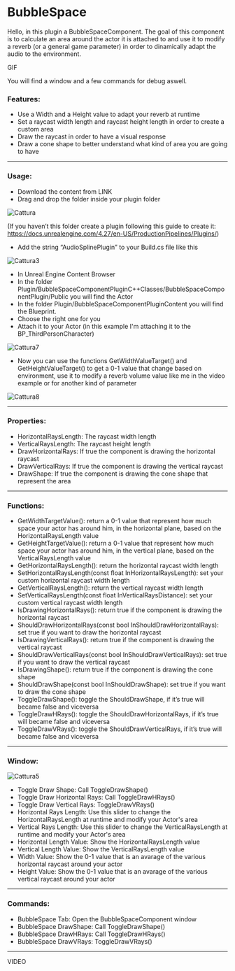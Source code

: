 # BubbleSpace

Hello, in this plugin a BubbleSpaceComponent. The goal of this component is to calculate an area around the actor it is attached to and use it to modify a reverb (or a general game parameter) in order to dinamically adapt the audio to the environment.

GIF

You will find a window and a few commands for debug aswell.

### Features:
- Use a Width and a Height value to adapt your reverb at runtime
- Set a raycast width length and raycast height length in order to create a custom area
- Draw the raycast in order to have a visual response
- Draw a cone shape to better understand what kind of area you are going to have
---

### Usage:
- Download the content from LINK
- Drag and drop the folder inside your plugin folder

![Cattura](https://user-images.githubusercontent.com/70896924/232243301-7dfcb76d-27df-4e52-9c24-e20f15bc868a.png)

(If you haven’t this folder create a plugin following this guide to create it: https://docs.unrealengine.com/4.27/en-US/ProductionPipelines/Plugins/)
- Add the string “AudioSplinePlugin” to your Build.cs file like this

![Cattura3](https://user-images.githubusercontent.com/70896924/232243575-bb49994a-c182-43dd-969e-4c94c8586de7.png)

- In Unreal Engine Content Browser
- In the folder Plugin/BubbleSpaceComponentPluginC++Classes/BubbleSpaceComponentPlugin/Public you will find the Actor
- In the folder Plugin/BubbleSpaceComponentPluginContent you will find the Blueprint.
- Choose the right one for you
- Attach it to your Actor (in this example I'm attaching it to the BP_ThirdPersonCharacter)

![Cattura7](https://user-images.githubusercontent.com/70896924/232243913-194cc42b-0e9c-4f19-9a82-63ccff4d6e80.png)

- Now you can use the functions GetWidthValueTarget() and GetHeightValueTarget() to get a 0-1 value that change based on environment, use it to modify a reverb volume value like me in the video example or for another kind of parameter

![Cattura8](https://user-images.githubusercontent.com/70896924/232290961-8859788a-ead1-4744-b0c1-72db49295586.PNG)

---

### Properties:

- HorizontalRaysLength: The raycast width length
- VerticalRaysLength: The raycast height length
- DrawHorizontalRays: If true the component is drawing the horizontal raycast
- DrawVerticalRays: If true the component is drawing the vertical raycast
- DrawShape: If true the component is drawing the cone shape that represent the area
---

### Functions:

- GetWidthTargetValue(): return a 0-1 value that represent how much space your actor has around him, in the horizontal plane, based on the HorizontalRaysLength value
- GetHeightTargetValue(): return a 0-1 value that represent how much space your actor has around him, in the vertical plane, based on the VerticalRaysLength value
- GetHorizontalRaysLength(): return the horizontal raycast width length
- SetHorizontalRaysLength(const float InHorizontalRaysLength): set your custom horizontal raycast width length
- GetVerticalRaysLength(): return the vertical raycast width length
- SetVerticalRaysLength(const float InVerticalRaysDistance): set your custom vertical raycast width length
- IsDrawingHorizontalRays(): return true if the component is drawing the horizontal raycast
- ShouldDrawHorizontalRays(const bool InShouldDrawHorizontalRays): set true if you want to draw the horizontal raycast
- IsDrawingVerticalRays(): return true if the component is drawing the vertical raycast
- ShouldDrawVerticalRays(const bool InShouldDrawVerticalRays): set true if you want to draw the vertical raycast
- IsDrawingShape(): return true if the component is drawing the cone shape
- ShouldDrawShape(const bool InShouldDrawShape): set true if you want to draw the cone shape
- ToggleDrawShape(): toggle the ShouldDrawShape, if it’s true will became false and viceversa
- ToggleDrawHRays(): toggle the ShouldDrawHorizontalRays, if it’s true will became false and viceversa
- ToggleDrawVRays(): toggle the ShouldDrawVerticalRays, if it’s true will became false and viceversa

--- 

### Window:

![Cattura5](https://user-images.githubusercontent.com/70896924/232245963-a21fced6-583e-460d-9b51-6720b6372447.png)

- Toggle Draw Shape: Call ToggleDrawShape() 
- Toggle Draw Horizontal Rays: Call ToggleDrawHRays()
- Toggle Draw Vertical Rays: ToggleDrawVRays()
- Horizontal Rays Length: Use this slider to change the HorizontalRaysLength at runtime and modify your Actor's area
- Vertical Rays Length: Use this slider to change the VerticalRaysLength at runtime and modify your Actor's area
- Horizontal Length Value: Show the HorizontalRaysLength value
- Vertical Length Value: Show the VerticalRaysLength value
- Width Value: Show the 0-1 value that is an avarage of the various horizontal raycast around your actor
- Height Value: Show the 0-1 value that is an avarage of the various vertical raycast around your actor
---

### Commands:

- BubbleSpace Tab: Open the BubbleSpaceComponent window
- BubbleSpace DrawShape: Call ToggleDrawShape() 
- BubbleSpace DrawHRays: Call ToggleDrawHRays()
- BubbleSpace DrawVRays: ToggleDrawVRays()
---

VIDEO

